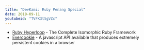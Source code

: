 ```yaml
---
title: "DevKami: Ruby Penang Special"
date: 2018-09-11
youtubeid: "TVFK3t5gVZc"
---
```


* [Ruby Hyperloop](http://ruby-hyperloop.org/) - The Complete Isomorphic Ruby Framework
* [Evercookie](https://samy.pl/evercookie/) - A javascript API available that produces extremely persistent cookies in a browser
